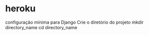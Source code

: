 # heroku
configuração mínima para  Django
Crie o diretório do projeto
mkdir directory_name
cd directory_name
